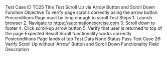 Test Case ID			TC25
Title				Test Scroll Up via Arrow Button and Scroll Down 					Function
Objective			To verify page scrolls correctly using the arrow button
Preconditions			Page must be long enough to scroll
Test Steps			1. Launch browser
2. Navigate to https://automationexercise.com
3. Scroll down to footer
4. Click scroll-up arrow button
5. Verify that user is returned to top of the page
Expected Result		Scroll functionality works correctly
Postconditions		Page lands at top
Test Data			None
Status				Pass
Test Case 26: Verify Scroll Up without 'Arrow' Button and Scroll Down Functionality
Field				Description